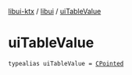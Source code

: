 [libui-ktx](../index.md) / [libui](index.md) / [uiTableValue](./ui-table-value.md)

# uiTableValue

`typealias uiTableValue = `[`CPointed`](../kotlinx.cinterop/-c-pointed/index.md)